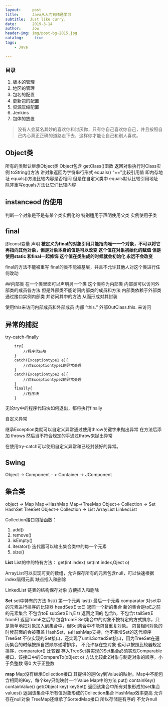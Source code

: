 ```yaml
---
layout:     post
title:      Java从入门到精通学习
subtitle:  Just like curry.
date:       2019-3-14
author:     Jow
header-img: img/post-bg-2015.jpg
catalog: 	 true 
tags:
    - Java

---
```


### 目录
1. 版本的管理
2. 地区的管理
3. 包名的配置
4. 更新包的配置
5. 资源压缩配置
6. Jenkins
7. 包体的放置

> 没有人会莫名其妙的喜欢你和讨厌你，只有你自己喜欢你自己，并且按照自己内心真正正确的道路走下去，这样你才能让自己和别人喜欢。

## Object类
所有的类默认继承Object类
Object包含 getClass()函数 返回对象执行时Class实例
toString()方法 讲对象返回为字符串行形式
equals() “==”比较引用值 即内存地址  equals()方法比较内容是否相同
但是在自定义类中 equals默认比较引用地址 除非重写equals方法让它们比较内容
## instanceod 的使用
判断一个对象是不是有某个类实例化的 特别适用于声明使用父类 实例使用子类
## final
即const变量 声明
**被定义为final的对象引用只能指向唯一一个对象，不可以将它再指向其他对象，但是对象本身的值是可以改变 这个值在对象初始化的赋值 但是使用static 和final一起修饰 这个值在类生成的时候就会初始化 永远不会改变**

final的方法不能被重写
final的类不能被基层，并且不允许其他人对这个类进行任何改动

##内部类
在一个类里面可以声明另一个类
这个类称为内部类
内部类可以访问外部类的成员各方法
但是外部类不能访问内部类的成员和方法
内部类依赖于外部类
通过接口实例内部类 并访问其中的方法 从而形成对其封装

使用this来访问内部成员和外部成员 内部 ”this.“  外部OutClass.this.  来访问
## 异常的捕捉

try-catch-finally
		
		
		try{
			//程序代码块
		}
		catch(Exceptiontype1 e){
			//对Exceptiontype1的异常处理
		}
		catch(Exceptiontype2 e){
			//对Exceptiontype2的异常处理
		}
		finally{
			//程序块
		}

无论try中的程序代码块如何退出，都将执行finally

自定义异常

继承Exception类就可以自定义异常通过使用throw关键字来抛出异常
在方法后添加 throws 然后当不符合规定的手通过throw来抛出异常

在使用try-catch可以使用自定义异常和已经封装好的异常。
## Swing
Object -> Component - > Container -> JComponent
## 集合类
object  -> Map   Map->HashMap Map->TreeMap
Object-> Collection -> Set  HashSet  TreeSet
Object-> Collection -> List  ArrayList LinkedList

Collection接口包括函数：
1. add()
1. remove()
1. isEmpty()
1. iterator()   迭代器可以输出集合类中的每一个元素
1. size()

**List**
List的中的特有方法：
get(int index)
set(int index,Oject o)

ArrayList可以实现可变的数组，允许保存所有的元素包含null，可以快速根据index隔得元素 缺点插入和删除

LinkedList 链表的结构保存对象 方便插入和删除

**Set**
set中特有的方法
fist() 第一个元素
last() 最后一个元素
comparator  对set中的元素进行排序的比较器
headSet(E toE) 返回一个新的集合 新的集合是toE之前的元素集合 不包含toE
subSet(E h,E t) 返回之间的 包含h，不包含t
tailSet(E fromE) 返回fromE之后的 包含fromE
Set集合中的对象不按特定的方式排序，只是简单地把对象加入到集合中，但Set集合中不能包含重复对象。
包含相同对象的时候前面的会被覆盖
HashSet，由HashMap支持，他不暴增Set的迭代顺序
TreeSet 不仅实现的Set接口，还实现了until.SortedSet接口，因为TreeSet在遍历集合的时候按照自然顺序递增排序。 不允许存在空对象
也可以按照比较器规定排序，comparator()  比较器 存入TreeSet类实现的Set集合必须实现Comparable接口，该接口中的CompareTo(oBject o)
方法比较此2对象与制定对象的顺序，小于负整数 等0 大于正整数


**map**
Map没有继承Collection接口 其提供的是Key到Value的映射。Map中不能包含相同的Key，每个key只能映射一个Value
Map中的方法
put()
containKey()
containValue()
get(Object key)
keySet()  返回该集合中所有对象形成的set集合
values() 返回该集合中所有值对象形成的Collection集合
HashMap效率更高 允许存在null对象
TreeMap还继承了SortedMap接口 所以存储是有序的 不允许null
